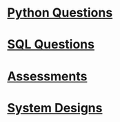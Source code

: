 # [Python Questions](python)

# [SQL Questions](sql)

# [Assessments](assessment)

# [System Designs](system-design)


